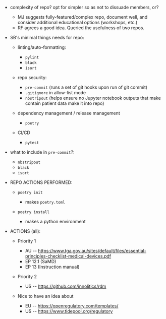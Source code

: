 - complexity of repo? opt for simpler so as not to dissuade members, or?

  - MJ suggests fully-featured/complex repo, document well, and consider additional educational options (workshops, etc.)
  - RF agrees a good idea. Queried the usefulness of two repos.

- SB's minimal things needs for repo:

  - linting/auto-formatting:

    - `pylint`
    - `black`
    - `isort`

  - repo security:

    - `pre-commit` (runs a set of git hooks upon run of git commit)
    - `.gitignore` in allow-list mode
    - `nbstripout` (helps ensure no Jupyter notebook outputs that make contain patient data make it into repo)

  - dependency management / release management

    - `poetry`

  - CI/CD
    - `pytest`

- what to include in `pre-commit`?:

  - `nbstripout`
  - `black`
  - `isort`

- REPO ACTIONS PERFORMED:

  - `poetry init`

    - makes `poetry.toml`

  - `poetry install`
    - makes a python environment

- ACTIONS (all):

  - Priority 1

    - AU -- https://www.tga.gov.au/sites/default/files/essential-principles-checklist-medical-devices.pdf
    - EP 12.1 (SaMD)
    - EP 13 (Instruction manual)

  - Priority 2

    - US -- https://github.com/innolitics/rdm

  - Nice to have an idea about
    - EU -- https://openregulatory.com/templates/
    - US -- https://www.tidepool.org/regulatory
